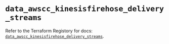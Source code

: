 # `data_awscc_kinesisfirehose_delivery_streams`

Refer to the Terraform Registory for docs: [`data_awscc_kinesisfirehose_delivery_streams`](https://registry.terraform.io/providers/hashicorp/awscc/0.70.0/docs/data-sources/kinesisfirehose_delivery_streams).
